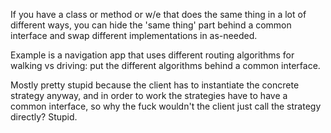 If you have a class or method or w/e that does the same thing in a lot of different ways, you can hide the 'same thing' part behind a common interface and swap different implementations in as-needed.

Example is a navigation app that uses different routing algorithms for walking vs driving: put the different algorithms behind a common interface.

Mostly pretty stupid because the client has to instantiate the concrete strategy anyway, and in order to work the strategies have to have a common interface, so why the fuck wouldn't the client just call the strategy directly? Stupid.